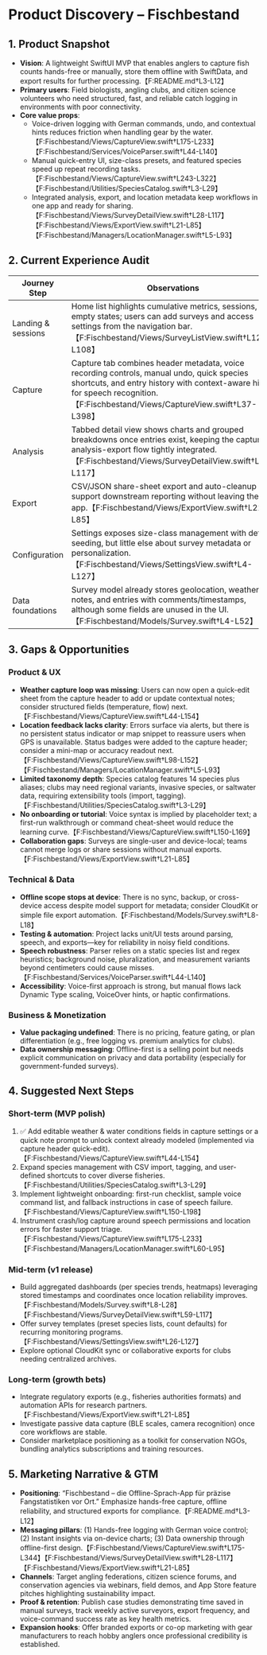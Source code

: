 # Product Discovery – Fischbestand

## 1. Product Snapshot
- **Vision**: A lightweight SwiftUI MVP that enables anglers to capture fish counts hands-free or manually, store them offline with SwiftData, and export results for further processing.【F:README.md†L3-L12】
- **Primary users**: Field biologists, angling clubs, and citizen science volunteers who need structured, fast, and reliable catch logging in environments with poor connectivity.
- **Core value props**:
  - Voice-driven logging with German commands, undo, and contextual hints reduces friction when handling gear by the water.【F:Fischbestand/Views/CaptureView.swift†L175-L233】【F:Fischbestand/Services/VoiceParser.swift†L44-L140】
  - Manual quick-entry UI, size-class presets, and featured species speed up repeat recording tasks.【F:Fischbestand/Views/CaptureView.swift†L243-L322】【F:Fischbestand/Utilities/SpeciesCatalog.swift†L3-L29】
  - Integrated analysis, export, and location metadata keep workflows in one app and ready for sharing.【F:Fischbestand/Views/SurveyDetailView.swift†L28-L117】【F:Fischbestand/Views/ExportView.swift†L21-L85】【F:Fischbestand/Managers/LocationManager.swift†L5-L93】

## 2. Current Experience Audit
| Journey Step | Observations |
| --- | --- |
| Landing & sessions | Home list highlights cumulative metrics, sessions, and empty states; users can add surveys and access settings from the navigation bar.【F:Fischbestand/Views/SurveyListView.swift†L12-L108】 |
| Capture | Capture tab combines header metadata, voice recording controls, manual undo, quick species shortcuts, and entry history with context-aware hints for speech recognition.【F:Fischbestand/Views/CaptureView.swift†L37-L398】 |
| Analysis | Tabbed detail view shows charts and grouped breakdowns once entries exist, keeping the capture-analysis-export flow tightly integrated.【F:Fischbestand/Views/SurveyDetailView.swift†L11-L117】 |
| Export | CSV/JSON share-sheet export and auto-cleanup support downstream reporting without leaving the app.【F:Fischbestand/Views/ExportView.swift†L21-L85】 |
| Configuration | Settings exposes size-class management with default seeding, but little else about survey metadata or personalization.【F:Fischbestand/Views/SettingsView.swift†L4-L127】 |
| Data foundations | Survey model already stores geolocation, weather notes, and entries with comments/timestamps, although some fields are unused in the UI.【F:Fischbestand/Models/Survey.swift†L4-L52】 |

## 3. Gaps & Opportunities
### Product & UX
- **Weather capture loop was missing**: Users can now open a quick-edit sheet from the capture header to add or update contextual notes; consider structured fields (temperature, flow) next.【F:Fischbestand/Views/CaptureView.swift†L44-L154】
- **Location feedback lacks clarity**: Errors surface via alerts, but there is no persistent status indicator or map snippet to reassure users when GPS is unavailable. Status badges were added to the capture header; consider a mini-map or accuracy readout next.【F:Fischbestand/Views/CaptureView.swift†L98-L152】【F:Fischbestand/Managers/LocationManager.swift†L5-L93】
- **Limited taxonomy depth**: Species catalog features 14 species plus aliases; clubs may need regional variants, invasive species, or saltwater data, requiring extensibility tools (import, tagging).【F:Fischbestand/Utilities/SpeciesCatalog.swift†L3-L29】
- **No onboarding or tutorial**: Voice syntax is implied by placeholder text; a first-run walkthrough or command cheat-sheet would reduce the learning curve.【F:Fischbestand/Views/CaptureView.swift†L150-L169】
- **Collaboration gaps**: Surveys are single-user and device-local; teams cannot merge logs or share sessions without manual exports.【F:Fischbestand/Views/ExportView.swift†L21-L85】

### Technical & Data
- **Offline scope stops at device**: There is no sync, backup, or cross-device access despite model support for metadata; consider CloudKit or simple file export automation.【F:Fischbestand/Models/Survey.swift†L8-L18】
- **Testing & automation**: Project lacks unit/UI tests around parsing, speech, and exports—key for reliability in noisy field conditions.
- **Speech robustness**: Parser relies on a static species list and regex heuristics; background noise, pluralization, and measurement variants beyond centimeters could cause misses.【F:Fischbestand/Services/VoiceParser.swift†L44-L140】
- **Accessibility**: Voice-first approach is strong, but manual flows lack Dynamic Type scaling, VoiceOver hints, or haptic confirmations.

### Business & Monetization
- **Value packaging undefined**: There is no pricing, feature gating, or plan differentiation (e.g., free logging vs. premium analytics for clubs).
- **Data ownership messaging**: Offline-first is a selling point but needs explicit communication on privacy and data portability (especially for government-funded surveys).

## 4. Suggested Next Steps
### Short-term (MVP polish)
1. ✅ Add editable weather & water conditions fields in capture settings or a quick note prompt to unlock context already modeled (implemented via capture header quick-edit).【F:Fischbestand/Views/CaptureView.swift†L44-L154】
2. Expand species management with CSV import, tagging, and user-defined shortcuts to cover diverse fisheries.【F:Fischbestand/Utilities/SpeciesCatalog.swift†L3-L29】
3. Implement lightweight onboarding: first-run checklist, sample voice command list, and fallback instructions in case of speech failure.【F:Fischbestand/Views/CaptureView.swift†L150-L198】
4. Instrument crash/log capture around speech permissions and location errors for faster support triage.【F:Fischbestand/Views/CaptureView.swift†L175-L233】【F:Fischbestand/Managers/LocationManager.swift†L60-L95】

### Mid-term (v1 release)
- Build aggregated dashboards (per species trends, heatmaps) leveraging stored timestamps and coordinates once location reliability improves.【F:Fischbestand/Models/Survey.swift†L8-L28】【F:Fischbestand/Views/SurveyDetailView.swift†L59-L117】
- Offer survey templates (preset species lists, count defaults) for recurring monitoring programs.【F:Fischbestand/Views/SettingsView.swift†L26-L127】
- Explore optional CloudKit sync or collaborative exports for clubs needing centralized archives.

### Long-term (growth bets)
- Integrate regulatory exports (e.g., fisheries authorities formats) and automation APIs for research partners.【F:Fischbestand/Views/ExportView.swift†L21-L85】
- Investigate passive data capture (BLE scales, camera recognition) once core workflows are stable.
- Consider marketplace positioning as a toolkit for conservation NGOs, bundling analytics subscriptions and training resources.

## 5. Marketing Narrative & GTM
- **Positioning**: “Fischbestand – die Offline-Sprach-App für präzise Fangstatistiken vor Ort.” Emphasize hands-free capture, offline reliability, and structured exports for compliance.【F:README.md†L3-L12】
- **Messaging pillars**: (1) Hands-free logging with German voice control; (2) Instant insights via on-device charts; (3) Data ownership through offline-first design.【F:Fischbestand/Views/CaptureView.swift†L175-L344】【F:Fischbestand/Views/SurveyDetailView.swift†L28-L117】【F:Fischbestand/Views/ExportView.swift†L21-L85】
- **Channels**: Target angling federations, citizen science forums, and conservation agencies via webinars, field demos, and App Store feature pitches highlighting sustainability impact.
- **Proof & retention**: Publish case studies demonstrating time saved in manual surveys, track weekly active surveyors, export frequency, and voice-command success rate as key health metrics.
- **Expansion hooks**: Offer branded exports or co-op marketing with gear manufacturers to reach hobby anglers once professional credibility is established.
